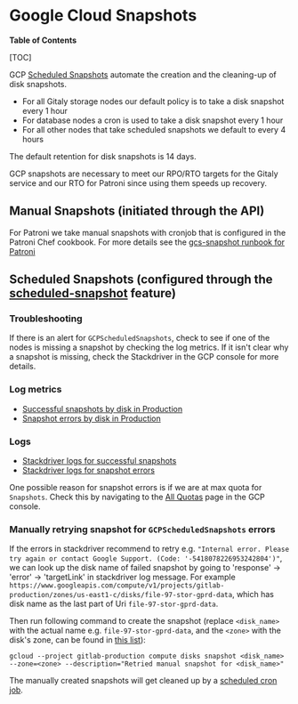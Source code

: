 # Google Cloud Snapshots

**Table of Contents**

[TOC]

GCP [Scheduled Snapshots](https://cloud.google.com/compute/docs/disks/scheduled-snapshots)
automate the creation and the cleaning-up of disk snapshots.

- For all Gitaly storage nodes our default policy is to take a disk snapshot every 1 hour
- For database nodes a cron is used to take a disk snapshot every 1 hour
- For all other nodes that take scheduled snapshots we default to every 4 hours

The default retention for disk snapshots is 14 days.

GCP snapshots are necessary to meet our RPO/RTO targets for the Gitaly service and our RTO for Patroni since using them speeds up recovery.

## Manual Snapshots (initiated through the API)

For Patroni we take manual snapshots with cronjob that is configured in the Patroni Chef cookbook.
For more details see the [gcs-snapshot runbook for Patroni](/docs/patroni/gcs-snapshots.md)

## Scheduled Snapshots (configured through the [scheduled-snapshot](https://cloud.google.com/compute/docs/disks/scheduled-snapshots) feature)

### Troubleshooting

If there is an alert for `GCPScheduledSnapshots`, check to see if one of the nodes is missing a snapshot by checking the log metrics.
If it isn't clear why a snapshot is missing, check the Stackdriver in the GCP console for more details.

### Log metrics

- [Successful snapshots by disk in Production](https://thanos.gitlab.net/graph?g0.expr=sum(stackdriver_gce_disk_logging_googleapis_com_user_scheduled_snapshots%7Benv%3D%22gprd%22%7D)%20by%20(disk_name)&g0.tab=0&g0.stacked=0&g0.range_input=4h&g0.max_source_resolution=0s&g0.deduplicate=1&g0.partial_response=0&g0.store_matches=%5B%5D)
- [Snapshot errors by disk in Production](https://thanos.gitlab.net/graph?g0.expr=sum(stackdriver_gce_disk_logging_googleapis_com_user_scheduled_snapshots_errors%7Benv%3D%22gprd%22%7D)%20by%20(disk_name)&g0.tab=0&g0.stacked=0&g0.range_input=4h&g0.max_source_resolution=0s&g0.deduplicate=1&g0.partial_response=0&g0.store_matches=%5B%5D)

### Logs

- [Stackdriver logs for successful snapshots](https://cloudlogging.app.goo.gl/QZKFCd1Sc8dmm2UM6)
- [Stackdriver logs for snapshot errors](https://cloudlogging.app.goo.gl/Jgoop8sQdcaXD6bu9)

One possible reason for snapshot errors is if we are at max quota for `Snapshots`. Check this by navigating to the [All Quotas](https://console.cloud.google.com/iam-admin/quotas?referrer=search&project=gitlab-production) page in the GCP console.

### Manually retrying snapshot for `GCPScheduledSnapshots` errors

If the errors in stackdriver recommend to retry e.g. `"Internal error. Please try again or contact Google Support. (Code: '-5418078226953242804')"`, we can look up the disk name of failed snapshot by going to 'response' -> 'error' -> 'targetLink' in stackdriver log message. For example `https://www.googleapis.com/compute/v1/projects/gitlab-production/zones/us-east1-c/disks/file-97-stor-gprd-data`, which has disk name as the last part of Uri `file-97-stor-gprd-data`.

Then run following command to create the snapshot (replace `<disk_name>` with the actual name e.g. `file-97-stor-gprd-data`, and the `<zone>` with the disk's zone, can be found in [this list](https://console.cloud.google.com/compute/disks?referrer=search&project=gitlab-production)):

```shell
gcloud --project gitlab-production compute disks snapshot <disk_name> --zone=<zone> --description="Retried manual snapshot for <disk_name>"
```

The manually created snapshots will get cleaned up by a [scheduled cron job](https://ops.gitlab.net/gitlab-com/gl-infra/gitlab-restore/gitlab-production-snapshots/-/pipeline_schedules).
